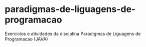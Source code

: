 paradigmas-de-liguagens-de-programacao
======================================

Exercicíos e atividades da disciplina Paradigmas de Liguagens de Programacao (JAVA)

